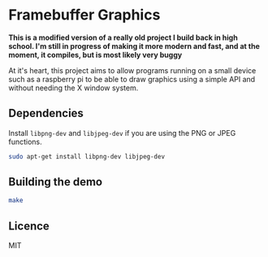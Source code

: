 # Framebuffer Graphics
**This is a modified version of a really old project I build back in high school. I'm still in progress of making it more modern and fast, and at the moment, it compiles, but is most likely very buggy**

At it's heart, this project aims to allow programs running on a small device such as a raspberry pi to be able to draw graphics using a simple API and without needing the X window system.

## Dependencies
Install `libpng-dev` and `libjpeg-dev` if you are using the PNG or JPEG functions.
```bash
sudo apt-get install libpng-dev libjpeg-dev
```

## Building the demo
```bash
make
```

## Licence
MIT
